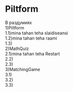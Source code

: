 # Piltform
В раздумиях<br>
1)Piltform<br>
1.1)mina tahan teha slaidiseansi<br>
1.2)mina tahan teha raami<br>
1.3)<br>
2)MathQuiz<br>
2.1)mina tahan teha Restart<br>
2.2)<br>
2.3)<br>
3)MatchingGame<br>
3.1)<br>
3.2)<br>
3.3)<br>
